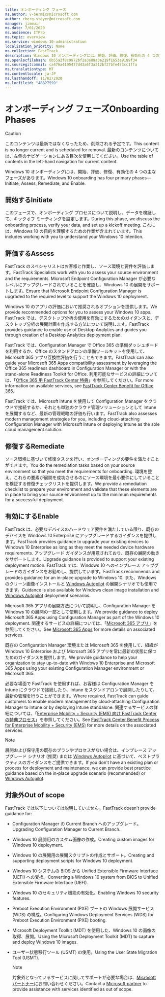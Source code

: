 ```yaml
---
title: オンボーディング フェーズ
ms.author: v-bermic@microsoft.com
author: rberg-steyer@microsoft.com
manager: jimmuir
ms.date: 7/01/2020
ms.audience: ITPro
ms.topic: overview
ms.service: windows-10-administration
localization_priority: None
ms.collection: FastTrack
description: Windows 10 オンボーディングには、開始、評価、修復、有効化の 4 つの主なフェーズがあります。
ms.openlocfilehash: 0b55a2f8c9972bf2a3e89a3e219f1653a9189f34
ms.sourcegitcommit: ca476a4195477d43a6f3a212bf27bfe473cc1ffa
ms.translationtype: MT
ms.contentlocale: ja-JP
ms.lasthandoff: 11/02/2020
ms.locfileid: "48827599"
---
```

# <a name="onboarding-phases"></a><span data-ttu-id="817bf-103">オンボーディング フェーズ</span><span class="sxs-lookup"><span data-stu-id="817bf-103">Onboarding Phases</span></span>

> [!CAUTION]
> <span data-ttu-id="817bf-104">このコンテンツは最新ではなくなったため、削除される予定です。</span><span class="sxs-lookup"><span data-stu-id="817bf-104">This content is no longer current and is scheduled for removal.</span></span> <span data-ttu-id="817bf-105">最新のコンテンツについては、左側のナビゲーションにある目次を使用してください。</span><span class="sxs-lookup"><span data-stu-id="817bf-105">Use the table of contents in the left-hand navigation for current content.</span></span>

<span data-ttu-id="817bf-106">Windows 10 オンボーディングには、開始、評価、修復、有効化の 4 つの主なフェーズがあります。</span><span class="sxs-lookup"><span data-stu-id="817bf-106">Windows 10 onboarding has four primary phases—Initiate, Assess, Remediate, and Enable.</span></span>

## <a name="initiate"></a><span data-ttu-id="817bf-107">開始する</span><span class="sxs-lookup"><span data-stu-id="817bf-107">Initiate</span></span>

<span data-ttu-id="817bf-108">このフェーズで、オンボーディング プロセスについて説明し、データを検証して、キックオフ ミーティングを設定します。</span><span class="sxs-lookup"><span data-stu-id="817bf-108">During this phase, we discuss the onboarding process, verify your data, and set up a kickoff meeting.</span></span> <span data-ttu-id="817bf-109">これには、Windows 10 の目的を理解するための作業が含まれています。</span><span class="sxs-lookup"><span data-stu-id="817bf-109">This includes working with you to understand your Windows 10 intention.</span></span>

## <a name="assess"></a><span data-ttu-id="817bf-110">評価する</span><span class="sxs-lookup"><span data-stu-id="817bf-110">Assess</span></span>

<span data-ttu-id="817bf-111">FastTrack のスペシャリストはお客様と作業し、ソース環境と要件を評価します。</span><span class="sxs-lookup"><span data-stu-id="817bf-111">FastTrack Specialists work with you to assess your source environment and the requirements.</span></span> <span data-ttu-id="817bf-112">Microsoft Endpoint Configuration Manager が必要なレベルにアップグレードされていることを確認し、Windows 10 の展開をサポートします。</span><span class="sxs-lookup"><span data-stu-id="817bf-112">Ensure that Microsoft Endpoint Configuration Manager is upgraded to the required level to support the Windows 10 deployment.</span></span> 

<span data-ttu-id="817bf-113">Windows 10 のアプリの評価において推奨されるオプションを提供します。</span><span class="sxs-lookup"><span data-stu-id="817bf-113">We provide recommended options for you to assess your Windows 10 apps.</span></span> <span data-ttu-id="817bf-114">FastTrack では、デスクトップ分析の使用を有効にするためのガイダンスと、デスクトップ分析の展開計画を作成する方法について説明します。</span><span class="sxs-lookup"><span data-stu-id="817bf-114">FastTrack provides guidance to enable use of Desktop Analytics and guides you through creation of a Desktop Analytics deployment plan.</span></span>

<span data-ttu-id="817bf-115">FastTrack では、Configuration Manager で Office 365 の準備ダッシュボードを利用するか、Office のスタンドアロンの準備ツールキットを使用して、Microsoft 365 アプリ互換性評価を行うこともできます。</span><span class="sxs-lookup"><span data-stu-id="817bf-115">FastTrack can also guide your Microsoft 365 Apps compatibility assessment by leveraging the Office 365 readiness dashboard in Configuration Manager or with the stand-alone Readiness Toolkit for Office.</span></span> <span data-ttu-id="817bf-116">利用可能なサービスの詳細については、「[Office 365 用 FastTrack Center 特典](O365-fasttrack-benefit-for-office-365.md)」を参照してください。</span><span class="sxs-lookup"><span data-stu-id="817bf-116">For more information on available services, see [FastTrack Center Benefit for Office 365](O365-fasttrack-benefit-for-office-365.md).</span></span> 

<span data-ttu-id="817bf-117">FastTrack では、Microsoft Intune を使用して Configuration Manager をクラウドで接続するか、それとも単独のクラウド管理ソリューションとして Intune を展開するなど、最新の管理戦略の評価も行います。</span><span class="sxs-lookup"><span data-stu-id="817bf-117">FastTrack also assesses modern management strategies for you, including cloud-attaching Configuration Manager with Microsoft Intune or deploying Intune as the sole cloud management solution.</span></span>

## <a name="remediate"></a><span data-ttu-id="817bf-118">修復する</span><span class="sxs-lookup"><span data-stu-id="817bf-118">Remediate</span></span>

<span data-ttu-id="817bf-119">ソース環境に基づいて修復タスクを行い、オンボーディングの要件を満たすことができます。</span><span class="sxs-lookup"><span data-stu-id="817bf-119">You do the remediation tasks based on your source environment so that you meet the requirements for onboarding.</span></span> <span data-ttu-id="817bf-120">環境を整え、これらの要素が展開を成功させるのにソース環境を最小要件にしていることを検証する修復チェックリストを提供します。</span><span class="sxs-lookup"><span data-stu-id="817bf-120">We provide a remediation checklist to prepare your environment and validate that these elements are in place to bring your source environment up to the minimum requirements for a successful deployment.</span></span> 

## <a name="enable"></a><span data-ttu-id="817bf-121">有効にする</span><span class="sxs-lookup"><span data-stu-id="817bf-121">Enable</span></span>

<span data-ttu-id="817bf-122">FastTrack は、必要なデバイスのハードウェア要件を満たしている限り、既存のデバイスを Windows 10 Enterprise にアップグレードするガイダンスを提供します。</span><span class="sxs-lookup"><span data-stu-id="817bf-122">FastTrack provides guidance to upgrade your existing devices to Windows 10 Enterprise as long as they meet the needed device hardware requirements.</span></span> <span data-ttu-id="817bf-123">アップグレード ガイダンスが用意されており、既存の展開の動きをサポートします。</span><span class="sxs-lookup"><span data-stu-id="817bf-123">Upgrade guidance is provided to support your existing deployment motion.</span></span> <span data-ttu-id="817bf-124">FastTrack では、Windows 10 へのインプレース アップグレードのガイダンスをお勧めし、提供しています。</span><span class="sxs-lookup"><span data-stu-id="817bf-124">FastTrack recommends and provides guidance for an in-place upgrade to Windows 10.</span></span> <span data-ttu-id="817bf-125">また、Windows のクリーン画像インストールと [Windows Autopilot](EMS-onboarding-phases.md#windows-autopilot) の展開シナリオでも使用できます。</span><span class="sxs-lookup"><span data-stu-id="817bf-125">Guidance is also available for Windows clean image installation and [Windows Autopilot](EMS-onboarding-phases.md#windows-autopilot) deployment scenarios.</span></span> 

<span data-ttu-id="817bf-126">Microsoft 365 アプリの展開方法について説明し、Configuration Manager を Windows 10 の展開の一部として使用します。</span><span class="sxs-lookup"><span data-stu-id="817bf-126">We provide guidance to deploy Microsoft 365 Apps using Configuration Manager as part of the Windows 10 deployment.</span></span> <span data-ttu-id="817bf-127">関連するサービスの詳細については、「[Microsoft 365 アプリ](O365-onboarding-and-migration.md#microsoft-365-apps)」を参照してください。</span><span class="sxs-lookup"><span data-stu-id="817bf-127">See [Microsoft 365 Apps](O365-onboarding-and-migration.md#microsoft-365-apps) for more details on associated services.</span></span>

<span data-ttu-id="817bf-128">既存の Configuration Manager 環境または Microsoft 365 を使用して、組織が Windows 10 Enterprise および Microsoft 365 アプリを常に最新の状態に保つためのガイダンスを提供します。</span><span class="sxs-lookup"><span data-stu-id="817bf-128">We provide guidance to help your organization to stay up-to-date with Windows 10 Enterprise and Microsoft 365 Apps using your existing Configuration Manager environment or Microsoft 365.</span></span>

<span data-ttu-id="817bf-129">必要な場面で FastTrack を使用すれば、お客様は Configuration Manager を Intune にクラウドで接続したり、Intune をスタンドアロンで展開したりして、最新の管理を行うことができます。</span><span class="sxs-lookup"><span data-stu-id="817bf-129">Where required, FastTrack can guide customers to enable modern management by cloud-attaching Configuration Manager to Intune or by deploying Intune standalone.</span></span> <span data-ttu-id="817bf-130">関連するサービスの詳細については、「[Enterprise Mobility + Security (EMS) 向け FastTrack Center の特典プロセス](EMS-fasttrack-process.md)」を参照してください。</span><span class="sxs-lookup"><span data-stu-id="817bf-130">See [FastTrack Center Benefit Process for Enterprise Mobility + Security (EMS)](EMS-fasttrack-process.md) for more details on the associated services.</span></span>

> [!NOTE]
> <span data-ttu-id="817bf-131">展開および保守用の既存のプランやプロセスがない場合は、インプレース アップグレード シナリオ (推奨) または [Windows Autopilot](EMS-onboarding-phases.md#windows-autopilot) に基づいて、ベストプラクティスのガイダンスをご提供できます。</span><span class="sxs-lookup"><span data-stu-id="817bf-131">If you don't have an existing plan or process for deployment and maintenance, we can provide best practice guidance based on the in-place upgrade scenario (recommended) or [Windows Autopilot](EMS-onboarding-phases.md#windows-autopilot).</span></span>

## <a name="out-of-scope"></a><span data-ttu-id="817bf-132">対象外</span><span class="sxs-lookup"><span data-stu-id="817bf-132">Out of scope</span></span>

<span data-ttu-id="817bf-133">FastTrack では以下については説明していません。</span><span class="sxs-lookup"><span data-stu-id="817bf-133">FastTrack doesn't provide guidance for:</span></span>

- <span data-ttu-id="817bf-134">Configuration Manager の Current Branch へのアップグレード。</span><span class="sxs-lookup"><span data-stu-id="817bf-134">Upgrading Configuration Manager to Current Branch.</span></span>
- <span data-ttu-id="817bf-135">Windows 10 展開用のカスタム画像の作成。</span><span class="sxs-lookup"><span data-stu-id="817bf-135">Creating custom images for Windows 10 deployment.</span></span>
- <span data-ttu-id="817bf-136">Windows 10 の展開用の展開スクリプトの作成とサポート。</span><span class="sxs-lookup"><span data-stu-id="817bf-136">Creating and supporting deployment scripts for Windows 10 deployment.</span></span>
- <span data-ttu-id="817bf-137">Windows 10 システムの BIOS から Unified Extensible Firmware Interface (UEFI) への変換。</span><span class="sxs-lookup"><span data-stu-id="817bf-137">Converting a Windows 10 system from BIOS to Unified Extensible Firmware Interface (UEFI).</span></span>
- <span data-ttu-id="817bf-138">Windows 10 のセキュリティ機能の有効化。</span><span class="sxs-lookup"><span data-stu-id="817bf-138">Enabling Windows 10 security features.</span></span> 
- <span data-ttu-id="817bf-139">Preboot Execution Environment (PXE) ブートの Windows 展開サービス (WDS) の構成。</span><span class="sxs-lookup"><span data-stu-id="817bf-139">Configuring Windows Deployment Services (WDS) for Preboot Execution Environment (PXE) booting.</span></span>
- <span data-ttu-id="817bf-140">Microsoft Deployment Toolkit (MDT) を使用した、Windows 10 の画像の取得、展開。</span><span class="sxs-lookup"><span data-stu-id="817bf-140">Using the Microsoft Deployment Toolkit (MDT) to capture and deploy Windows 10 images.</span></span>
- <span data-ttu-id="817bf-141">ユーザー状態移行ツール (USMT) の使用。</span><span class="sxs-lookup"><span data-stu-id="817bf-141">Using the User State Migration Tool (USMT).</span></span>

  > [!NOTE]
  > <span data-ttu-id="817bf-142">対象外となっているサービスに関してサポートが必要な場合は、[Microsoft パートナー](https://go.microsoft.com/fwlink/?linkid=2080150)にお問い合わせください。</span><span class="sxs-lookup"><span data-stu-id="817bf-142">Contact a [Microsoft partner](https://go.microsoft.com/fwlink/?linkid=2080150) to provide assistance with services identified as out of scope.</span></span>

 